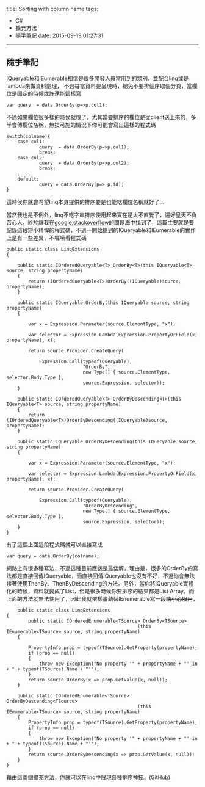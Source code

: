 title: Sorting with column name
tags:
  - C#
  - 擴充方法
  - 隨手筆記
date: 2015-09-19 01:27:31
---

## 隨手筆記

IQueryable和IEumerable相信是很多開發人員常用到的類別，並配合linq或是lambda來做資料處理，
不過每當資料要呈現時，總免不要排個序取個分頁，當欄位是固定的時候或許還能這樣寫

	var query  = data.OrderBy(p=>p.col1);

不過如果欄位很多樣的時侯就糗了，尤其當要排序的欄位是從client送上來的，多半會傳欄位名稱，無技可施的情況下你可能會寫出這樣的程式碼

	switch(colname){
    	case col1:
        		query  = data.OrderBy(p=>p.col1);
        		break;
        case col2:
        		query  = data.OrderBy(p=>p.col2);
        		break;
        ......
        default:
        		query = data.OrderBy(p=> p.id);
    }
這時侯你就會希望linq本身提供的排序要是也能吃欄位名稱就好了...

當然我也是不例外，linq不吃字串排序使用起來實在是太不直覺了，還好皇天不負苦心人，終於讓我在[google](http://google.com),[stackoverflow](http://stackoverflow.com)的問題海中找到了，這篇主要就是要記錄這段短小精悍的程式碼，不過一開始提到的IQueryable和IEumerable的實作上是有一些差異，不囉嗦看程式碼
	
	public static class LinqExtensions
    {
        
        public static IOrderedQueryable<T> OrderBy<T>(this IQueryable<T> source, string propertyName)
        {
            return (IOrderedQueryable<T>)OrderBy((IQueryable)source, propertyName);
        }

        public static IQueryable OrderBy(this IQueryable source, string propertyName)
        {

            var x = Expression.Parameter(source.ElementType, "x");

            var selector = Expression.Lambda(Expression.PropertyOrField(x, propertyName), x);

            return source.Provider.CreateQuery(

                Expression.Call(typeof(Queryable),
                				"OrderBy",
                				new Type[] { source.ElementType, selector.Body.Type },
								source.Expression, selector));
        }

        public static IOrderedQueryable<T> OrderByDescending<T>(this IQueryable<T> source, string propertyName)
        {
            return (IOrderedQueryable<T>)OrderByDescending((IQueryable)source, propertyName);
        }

        public static IQueryable OrderByDescending(this IQueryable source, string propertyName)
        {

            var x = Expression.Parameter(source.ElementType, "x");

            var selector = Expression.Lambda(Expression.PropertyOrField(x, propertyName), x);

            return source.Provider.CreateQuery(

                Expression.Call(typeof(Queryable),
                				"OrderByDescending",
                                new Type[] { source.ElementType, selector.Body.Type },
								source.Expression, selector));
        }
    }

有了這個上面這段程式碼就可以直接寫成

	var query = data.OrderBy(colname);
    
網路上有很多種寫法，不過這種目前應該是最佳解，理由是，很多的OrderBy的寫法都是直接回傳IQueryable，而直接回傳IQueryable也沒有不好，不過你會無法接著使用ThenBy、ThenByDescending的方法。另外，當你將IQueryable實體化的時候，資料就變成了List，但是很多時候你要排序的結果都是List Array，而上面的方法就無法使用了，因此我就依樣畫葫替IEnumerable寫一段~~請小心服用~~，

	    public static class LinqExtensions
    {
	        public static IOrderedEnumerable<TSource> OrderBy<TSource>
            										(this IEnumerable<TSource> source, string propertyName)
        {

            PropertyInfo prop = typeof(TSource).GetProperty(propertyName);
            if (prop == null)
            {
                throw new Exception("No property '" + propertyName + "' in + " + typeof(TSource).Name + "'");
            }
            return source.OrderBy(x => prop.GetValue(x, null));
        }

        public static IOrderedEnumerable<TSource> OrderByDescending<TSource>
        											(this IEnumerable<TSource> source, string propertyName)
        {
            PropertyInfo prop = typeof(TSource).GetProperty(propertyName);
            if (prop == null)
            {
                throw new Exception("No property '" + propertyName + "' in + " + typeof(TSource).Name + "'");
            }
            return source.OrderByDescending(x => prop.GetValue(x, null));
        }
    }

藉由這兩個擴充方法，你就可以在linq中展現各種排序神技。[(GitHub)](https://github.com/lbeeon/LinqExtensions)
